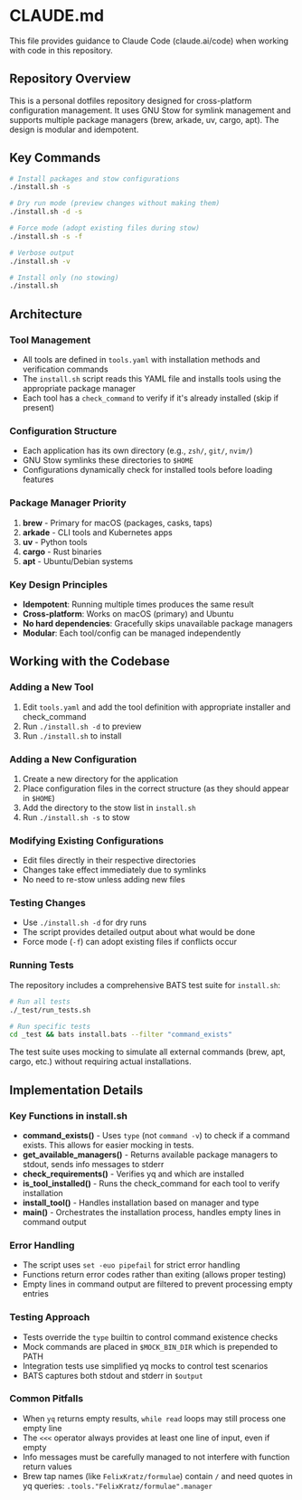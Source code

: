 # CLAUDE.md

This file provides guidance to Claude Code (claude.ai/code) when working with code in this repository.

## Repository Overview

This is a personal dotfiles repository designed for cross-platform configuration management. It uses GNU Stow for symlink management and supports multiple package managers (brew, arkade, uv, cargo, apt). The design is modular and idempotent.

## Key Commands

```bash
# Install packages and stow configurations
./install.sh -s

# Dry run mode (preview changes without making them)
./install.sh -d -s

# Force mode (adopt existing files during stow)
./install.sh -s -f

# Verbose output
./install.sh -v

# Install only (no stowing)
./install.sh
```

## Architecture

### Tool Management

- All tools are defined in `tools.yaml` with installation methods and verification commands
- The `install.sh` script reads this YAML file and installs tools using the appropriate package manager
- Each tool has a `check_command` to verify if it's already installed (skip if present)

### Configuration Structure

- Each application has its own directory (e.g., `zsh/`, `git/`, `nvim/`)
- GNU Stow symlinks these directories to `$HOME`
- Configurations dynamically check for installed tools before loading features

### Package Manager Priority

1. **brew** - Primary for macOS (packages, casks, taps)
2. **arkade** - CLI tools and Kubernetes apps
3. **uv** - Python tools
4. **cargo** - Rust binaries
5. **apt** - Ubuntu/Debian systems

### Key Design Principles

- **Idempotent**: Running multiple times produces the same result
- **Cross-platform**: Works on macOS (primary) and Ubuntu
- **No hard dependencies**: Gracefully skips unavailable package managers
- **Modular**: Each tool/config can be managed independently

## Working with the Codebase

### Adding a New Tool

1. Edit `tools.yaml` and add the tool definition with appropriate installer and check_command
2. Run `./install.sh -d` to preview
3. Run `./install.sh` to install

### Adding a New Configuration

1. Create a new directory for the application
2. Place configuration files in the correct structure (as they should appear in `$HOME`)
3. Add the directory to the stow list in `install.sh`
4. Run `./install.sh -s` to stow

### Modifying Existing Configurations

- Edit files directly in their respective directories
- Changes take effect immediately due to symlinks
- No need to re-stow unless adding new files

### Testing Changes

- Use `./install.sh -d` for dry runs
- The script provides detailed output about what would be done
- Force mode (`-f`) can adopt existing files if conflicts occur

### Running Tests

The repository includes a comprehensive BATS test suite for `install.sh`:

```bash
# Run all tests
./_test/run_tests.sh

# Run specific tests
cd _test && bats install.bats --filter "command_exists"
```

The test suite uses mocking to simulate all external commands (brew, apt, cargo, etc.) without requiring actual installations.

## Implementation Details

### Key Functions in install.sh

- **command_exists()** - Uses `type` (not `command -v`) to check if a command exists. This allows for easier mocking in tests.
- **get_available_managers()** - Returns available package managers to stdout, sends info messages to stderr
- **check_requirements()** - Verifies yq and which are installed
- **is_tool_installed()** - Runs the check_command for each tool to verify installation
- **install_tool()** - Handles installation based on manager and type
- **main()** - Orchestrates the installation process, handles empty lines in command output

### Error Handling

- The script uses `set -euo pipefail` for strict error handling
- Functions return error codes rather than exiting (allows proper testing)
- Empty lines in command output are filtered to prevent processing empty entries

### Testing Approach

- Tests override the `type` builtin to control command existence checks
- Mock commands are placed in `$MOCK_BIN_DIR` which is prepended to PATH
- Integration tests use simplified yq mocks to control test scenarios
- BATS captures both stdout and stderr in `$output`

### Common Pitfalls

- When `yq` returns empty results, `while read` loops may still process one empty line
- The `<<<` operator always provides at least one line of input, even if empty
- Info messages must be carefully managed to not interfere with function return values
- Brew tap names (like `FelixKratz/formulae`) contain `/` and need quotes in yq queries: `.tools."FelixKratz/formulae".manager`
